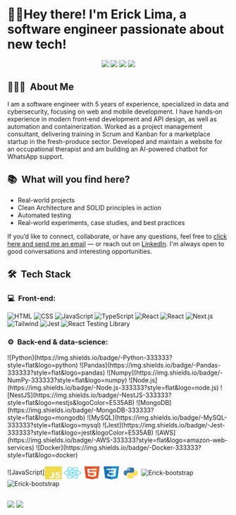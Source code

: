 <h1><strong>🖖🏻Hey there! I'm Erick Lima, a software engineer passionate about new tech!</strong></h1>

<p align="center">
<a href="https://www.linkedin.com/in/erickdejesuslima"><img src="https://img.shields.io/badge/-My%20LinkedIn-0077B5?style=flat-square&logo=linkedin&logoColor=white"/></a>
<a href="https://www.instagram.com/0cara_da_ti"><img src="https://img.shields.io/badge/-My%20Professional%20IG_-E4405F?style=flat-square&logo=Instagram&logoColor=white"/></a>
<a href="https://www.youtube.com/@0cara_da_ti"><img src="https://img.shields.io/badge/-My%20YT%20Channel-D62422?style=flatsquare&labelColor=D62422&logo=youtube&logoColor=white"/></a>
<a href="mailto:ocaradati@erickdejesus.tech"><img src="https://img.shields.io/badge/-Send%20Me%20a%20Message-D14836?style=flat-square&logo=Gmail&logoColor=white"/></a>

</p>

<h2> 👨🏻‍💻 &nbsp;About Me </h2>

  I am a software engineer with 5 years of experience, specialized in data and cybersecurity, focusing on web and mobile development. I have hands‑on experience in modern front‑end development and API design, as well as automation and containerization.
  Worked as a project management consultant, delivering training in Scrum and Kanban for a marketplace startup in the fresh-produce sector.
Developed and maintain a website for an occupational therapist and am building an AI-powered chatbot for WhatsApp support.

<h2> 📚 &nbsp;What will you find here?</h2>

- Real-world projects
- Clean Architecture and SOLID principles in action
- Automated testing
- Real-world experiments, case studies, and best practices

If you’d like to connect, collaborate, or have any questions, feel free to <a href="mailto:ocaradati@erickdejesus.tech">click here and send me an email</a> — or reach out on <a href="https://www.linkedin.com/in/erickdejesuslima">LinkedIn</a>. I'm always open to good conversations and interesting opportunities.

<h2> 🛠 &nbsp;Tech Stack</h2>
<h3>💻 &nbsp;Front-end:</h3>

![HTML](https://img.shields.io/badge/-HTML-333333?style=flat&logo=HTML5)
![CSS](https://img.shields.io/badge/-CSS-333333?style=flat&logo=CSS3&logoColor=1572B6)
![JavaScript](https://img.shields.io/badge/-JavaScript-333333?style=flat&logo=javascript)
![TypeScript](https://img.shields.io/badge/-TypeScript-333333?style=flat&logo=typescript&logoColor=2D79C7)
![React](https://img.shields.io/badge/-React-333333?style=flat&logo=react)
![React](https://img.shields.io/badge/-React%20Native-333333?style=flat&logo=react)
![Next.js](https://img.shields.io/badge/-Next.js-333333?style=flat&logo=next.js)
![Tailwind](https://img.shields.io/badge/-Tailwind-333333?style=flat&logo=tailwind-css)
![Jest](https://img.shields.io/badge/-Jest-333333?style=flat&logo=jest&logoColor=E535AB)
![React Testing Library](https://img.shields.io/badge/-RTL-333333?style=flat&logo=testing-library)


<h3>⚙️ &nbsp;Back-end & data-science:</h3>
![Python](https://img.shields.io/badge/-Python-333333?style=flat&logo=python)
![Pandas](https://img.shields.io/badge/-Pandas-333333?style=flat&logo=pandas)
![Numpy](https://img.shields.io/badge/-NumPy-333333?style=flat&logo=numpy)
![Node.js](https://img.shields.io/badge/-Node.js-333333?style=flat&logo=node.js)
![NestJS](https://img.shields.io/badge/-NestJS-333333?style=flat&logo=nestjs&logoColor=E535AB)
![MongoDB](https://img.shields.io/badge/-MongoDB-333333?style=flat&logo=mongodb)
![MySQL](https://img.shields.io/badge/-MySQL-333333?style=flat&logo=mysql)
![Jest](https://img.shields.io/badge/-Jest-333333?style=flat&logo=jest&logoColor=E535AB)
![AWS](https://img.shields.io/badge/-AWS-333333?style=flat&logo=amazon-web-services)
![Docker](https://img.shields.io/badge/-Docker-333333?style=flat&logo=docker)




<div style="display: inline_block"><br>
  ![JavaScript]<img align="center" alt="Erick-Js" height="30" width="40" src="https://raw.githubusercontent.com/devicons/devicon/master/icons/javascript/javascript-plain.svg">
  <img align="center" alt="Erick-React" height="30" width="40" src="https://raw.githubusercontent.com/devicons/devicon/master/icons/react/react-original.svg">
  <img align="center" alt="Erick-HTML" height="30" width="40" src="https://raw.githubusercontent.com/devicons/devicon/master/icons/html5/html5-original.svg">
  <img align="center" alt="Erick-CSS" height="30" width="40" src="https://raw.githubusercontent.com/devicons/devicon/master/icons/css3/css3-original.svg">
  <img align="center" alt="Erick-Python" height="30" width="40" src="https://raw.githubusercontent.com/devicons/devicon/master/icons/python/python-original.svg">
  <img align="center" alt="Erick-bootstrap" height="30" widith="40" src="https://cdn.jsdelivr.net/gh/devicons/devicon/icons/bootstrap/bootstrap-original-wordmark.svg">
  <img align="center" alt="Erick-bootstrap" height="30" widith="40" src="https://cdn.jsdelivr.net/gh/devicons/devicon/icons/gimp/gimp-original.svg">
</div>

##

<div>
   <a href="https://www.linkedin.com/in/erick-de-jesus-lima-0864591b3/" target="_blank"><img src="https://img.shields.io/badge/-LinkedIn-%230077B5?style=for-the-badge&logo=linkedin&logoColor=white" target="_blank"></a>
    <a href="https://wa.me/5561983021271"><img src="https://img.shields.io/badge/WhatsApp-25D366?style=for-the-badge&logo=whatsapp&logoColor=white"></a>
</div>

